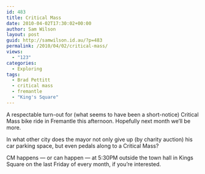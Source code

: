 ```yaml
---
id: 483
title: Critical Mass
date: 2010-04-02T17:30:02+00:00
author: Sam Wilson
layout: post
guid: http://samwilson.id.au/?p=483
permalink: /2010/04/02/critical-mass/
views:
  - "123"
categories:
  - Exploring
tags:
  - Brad Pettitt
  - critical mass
  - fremantle
  - "King's Square"
---
```

A respectable turn-out for (what seems to have been a short-notice) Critical Mass bike ride in Fremantle this afternoon. Hopefully next month we’ll be more.

In what other city does the mayor not only give up (by charity auction) his car parking space, but even pedals along to a Critical Mass?

CM happens — or can happen — at 5:30PM outside the town hall in Kings Square on the last Friday of every month, if you’re interested.